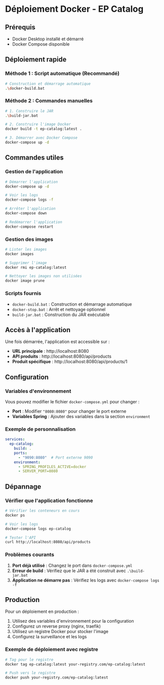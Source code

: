 # Déploiement Docker - EP Catalog

## Prérequis

- Docker Desktop installé et démarré
- Docker Compose disponible

## Déploiement rapide

### Méthode 1 : Script automatique (Recommandé)

```bash
# Construction et démarrage automatique
.\docker-build.bat
```

### Méthode 2 : Commandes manuelles

```bash
# 1. Construire le JAR
.\build-jar.bat

# 2. Construire l'image Docker
docker build -t ep-catalog:latest .

# 3. Démarrer avec Docker Compose
docker-compose up -d
```

## Commandes utiles

### Gestion de l'application

```bash
# Démarrer l'application
docker-compose up -d

# Voir les logs
docker-compose logs -f

# Arrêter l'application
docker-compose down

# Redémarrer l'application
docker-compose restart
```

### Gestion des images

```bash
# Lister les images
docker images

# Supprimer l'image
docker rmi ep-catalog:latest

# Nettoyer les images non utilisées
docker image prune
```

### Scripts fournis

- `docker-build.bat` : Construction et démarrage automatique
- `docker-stop.bat` : Arrêt et nettoyage optionnel
- `build-jar.bat` : Construction du JAR exécutable

## Accès à l'application

Une fois démarrée, l'application est accessible sur :

- **URL principale** : http://localhost:8080
- **API produits** : http://localhost:8080/api/products
- **Produit spécifique** : http://localhost:8080/api/products/1

## Configuration

### Variables d'environnement

Vous pouvez modifier le fichier `docker-compose.yml` pour changer :

- **Port** : Modifier `"8080:8080"` pour changer le port externe
- **Variables Spring** : Ajouter des variables dans la section `environment`

### Exemple de personnalisation

```yaml
services:
  ep-catalog:
    build: .
    ports:
      - "9090:8080"  # Port externe 9090
    environment:
      - SPRING_PROFILES_ACTIVE=docker
      - SERVER_PORT=8080
```

## Dépannage

### Vérifier que l'application fonctionne

```bash
# Vérifier les conteneurs en cours
docker ps

# Voir les logs
docker-compose logs ep-catalog

# Tester l'API
curl http://localhost:8080/api/products
```

### Problèmes courants

1. **Port déjà utilisé** : Changez le port dans `docker-compose.yml`
2. **Erreur de build** : Vérifiez que le JAR a été construit avec `.\build-jar.bat`
3. **Application ne démarre pas** : Vérifiez les logs avec `docker-compose logs -f`

## Production

Pour un déploiement en production :

1. Utilisez des variables d'environnement pour la configuration
2. Configurez un reverse proxy (nginx, traefik)
3. Utilisez un registre Docker pour stocker l'image
4. Configurez la surveillance et les logs

### Exemple de déploiement avec registre

```bash
# Tag pour le registre
docker tag ep-catalog:latest your-registry.com/ep-catalog:latest

# Push vers le registre
docker push your-registry.com/ep-catalog:latest
``` 